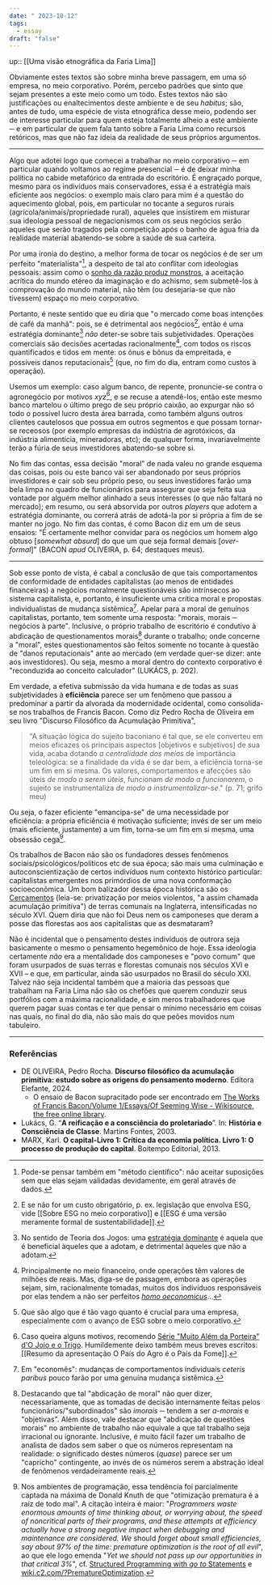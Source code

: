 ```yaml
---
date: " 2023-10-12"
tags:
  - essay
draft: "false"
---
```

up:: [[Uma visão etnográfica da Faria Lima]]

Obviamente estes textos são sobre minha breve passagem, em uma só empresa, no meio corporativo. Porém, percebo padrões que sinto que sejam presentes a este meio como um todo. Estes textos não são justificações ou enaltecimentos deste ambiente e de seu *habitus*; são, antes de tudo, uma espécie de vista etnográfica desse meio, podendo ser de interesse particular para quem esteja totalmente alheio a este ambiente ─ e em particular de quem fala tanto sobre a Faria Lima como recursos retóricos, mas que não faz ideia da realidade de seus próprios argumentos.

---

Algo que adotei logo que comecei a trabalhar no meio corporativo ─ em particular quando voltamos ao regime presencial ─ é de deixar minha política no cabide metafórico da entrada do escritório. É engraçado porque, mesmo para os indivíduos mais conservadores, essa é a estratégia mais eficiente aos negócios: o exemplo mais claro para mim é a questão do aquecimento global, pois, em particular no tocante a seguros rurais (agrícola/animais/propriedade rural), aqueles que insistirem em misturar sua ideologia pessoal de negacionismos com os seus negócios serão aqueles que serão tragados pela competição após o banho de água fria da realidade material abatendo-se sobre a saúde de sua carteira.

Por uma ironia do destino, a melhor forma de tocar os negócios é de ser um perfeito "materialista"[^1], a despeito de tal ato conflitar com ideologias pessoais: assim como o [sonho da razão produz monstros](https://en.wikipedia.org/wiki/The_Sleep_of_Reason_Produces_Monsters), a aceitação acrítica do mundo etéreo da imaginação e do achismo, sem submetê-los à comprovação do mundo material, não têm (ou desejaria-se que não tivessem) espaço no meio corporativo. 

Portanto, é neste sentido que eu diria que "o mercado come boas intenções de café da manhã": pois, se é detrimental aos negócios[^2], então é uma estratégia dominante[^3] *não* deter-se sobre tais subjetividades. Operações comerciais são decisões acertadas racionalmente[^4], com todos os riscos quantificados e tidos em mente: os ônus e bônus da empreitada, e possíveis danos reputacionais[^5] (que, no fim do dia, entram como custos à operação).

Usemos um exemplo: caso algum banco, de repente, pronuncie-se contra o agronegócio por motivos *xyz*[^6], e se recuse a atendê-los, então este mesmo banco martelou o último prego de seu próprio caixão, ao expurgar não só todo o possível lucro desta área barrada, como também alguns outros clientes cautelosos que possua em outros segmentos e que possam tornar-se receosos (por exemplo empresas da indústria de agrotóxicos, da indústria alimentícia, mineradoras, etc); de qualquer forma, invariavelmente terão a fúria de seus investidores abatendo-se sobre si. 

No fim das contas, essa decisão "moral" de nada valeu no grande esquema das coisas, pois ou este banco vai ser abandonado por seus próprios investidores e cair sob seu próprio peso, ou seus investidores farão uma bela limpa no quadro de funcionários para assegurar que seja feita sua vontade por alguém melhor alinhado a seus interesses (o que não faltará no mercado); em resumo, ou será absorvida por outros *players* que adotem a estratégia dominante, ou correrá atrás de adotá-la por si própria a fim de se manter no jogo. No fim das contas, é como Bacon diz em um de seus ensaios: "É certamente melhor convidar para os negócios um homem algo obtuso [*somewhat absurd*] do que um que seja formal demais [*over-formal*]" (BACON *apud* OLIVEIRA, p. 64; destaques meus).

---

Sob esse ponto de vista, é cabal a conclusão de que tais comportamentos de conformidade de entidades capitalistas (ao menos de entidades financeiras) a negócios moralmente questionáveis são intrínsecos ao sistema capitalista, e, portanto, é insuficiente uma crítica moral e propostas individualistas de mudança sistêmica[^7]. Apelar para a moral de genuínos capitalistas, portanto, tem somente uma resposta: "morais, morais ─ negócios à parte". Inclusive, o próprio trabalho de escritório é condutivo à abdicação de questionamentos morais[^8] durante o trabalho; onde concerne a "moral", estes questionamentos são feitos somente no tocante à questão de "danos reputacionais" ante ao mercado (em verdade quer-se dizer: ante aos investidores). Ou seja, mesmo a moral dentro do contexto corporativo é "reconduzida ao conceito calculador" (LUKÁCS, p. 202). 

Em verdade, a efetiva submissão da vida humana e de todas as suas subjetividades à **eficiência** parece ser um fenômeno que passou a predominar a partir da alvorada da modernidade ocidental, como consolida-se nos trabalhos de Francis Bacon. Como diz Pedro Rocha de Oliveira em seu livro "Discurso Filosófico da Acumulação Primitiva",
> "A situação lógica do sujeito baconiano é tal que, se ele converteu em meios eficazes os principais aspectos [objetivos e subjetivos] de sua vida, acaba dotando *a centralidade dos meios* de importância teleológica: se a finalidade da vida é se dar bem, a eficiência torna-se um fim em si mesma. Os valores, comportamentos e afecções são úteis *de modo a serem úteis*, funcionam *de modo a funcionarem*, o sujeito se instrumentaliza *de modo a instrumentalizar-se*." (p. 71; grifo meu)

Ou seja, o fazer eficiente "emancipa-se" de uma necessidade por eficiência: a própria eficiência é motivação suficiente; invés de ser um meio (mais eficiente, justamente) a um fim, torna-se um fim em si mesma, uma obsessão cega[^9].

Os trabalhos de Bacon não são os fundadores desses fenômenos sociais/psicológicos/políticos etc de sua época; são mais uma culminação e autoconscientização de certos indivíduos num contexto histórico particular: capitalistas emergentes nos primórdios de uma nova conformação socioeconômica. Um bom balizador dessa época histórica são os [Cercamentos](https://pt.wikipedia.org/wiki/Cercamentos) (leia-se: privatização por meios violentos, "a assim chamada acumulação primitiva") de terras comunais na Inglaterra, intensificadas no século XVI. Quem diria que não foi Deus nem os camponeses que deram a posse das florestas aos aos capitalistas que as desmataram? 

Não é incidental que o pensamento destes indivíduos de outrora seja basicamente o mesmo o pensamento hegemônico de hoje. Essa ideologia certamente *não* era a mentalidade dos camponeses e "povo comum" que foram usurpados de suas terras e florestas comunais nos séculos XVI e XVII – e que, em particular, ainda são usurpados no Brasil do século XXI. Talvez não seja incidental também que a maioria das pessoas que trabalham na Faria Lima não são os chefões que querem conduzir seus portfólios com a máxima racionalidade, e sim meros trabalhadores que querem pagar suas contas e ter que pensar o mínimo necessário em coisas nas quais, no final do dia, não são mais do que peões movidos num tabuleiro.

---
### Referências
- DE OLIVEIRA, Pedro Rocha. **Discurso filosófico da acumulação primitiva: estudo sobre as origens do pensamento moderno**. Editora Elefante, 2024.
	- O ensaio de Bacon supracitado pode ser encontrado em [The Works of Francis Bacon/Volume 1/Essays/Of Seeming Wise - Wikisource, the free online library](https://en.wikisource.org/wiki/The_Works_of_Francis_Bacon/Volume_1/Essays/Of_Seeming_Wise).
- Lukács, G. “**A reificação e a consciência do proletariado**”. In: **História e Consciência de Classe**. Martins Fontes, 2003.
- MARX, Karl. **O capital-Livro 1: Crítica da economia política. Livro 1: O processo de produção do capital**. Boitempo Editorial, 2013.

[^1]: Pode-se pensar também em "método científico": não aceitar suposições sem que elas sejam validadas devidamente, em geral através de dados.
[^2]: E se não for um custo obrigatório, p. ex. legislação que envolva ESG, vide [[Sobre ESG no meio corporativo]] e [[ESG é uma versão meramente formal de sustentabilidade]].
[^3]: No sentido de Teoria dos Jogos: uma [estratégia dominante](https://pt.wikipedia.org/wiki/Domin%C3%A2ncia_estrat%C3%A9gica) é aquela que é beneficial àqueles que a adotam, e detrimental àqueles que não a adotam.
[^4]: Principalmente no meio financeiro, onde operações têm valores de milhões de reais. Mas, diga-se de passagem, embora as operações sejam, sim, racionalmente tomadas, muitos dos indivíduos responsáveis por elas tendem a não ser perfeitos *[homo oeconomicus](https://pt.wikipedia.org/wiki/Homo_economicus)*...
[^5]: Que são algo que é tão vago quanto é crucial para uma empresa, especialmente com o avanço de ESG sobre o meio corporativo.
[^6]: Caso queira alguns motivos, recomendo [Série "Muito Além da Porteira" d'O Joio e o Trigo](https://ojoioeotrigo.com.br/2021/11/muito-alem-da-porteira/). Humildemente deixo também meus breves escritos: [[Resumo da apresentação O País do Agro é o País da Fome]].
[^7]: Em "economês": mudanças de comportamentos individuais *ceteris paribus* pouco farão por uma genuína mudança sistêmica.
[^8]: Destacando que tal "abdicação de moral" não quer dizer, necessariamente, que as tomadas de decisão internamente feitas pelos funcionários/"subordinados" são *imorais* ─ tendem a ser *a-morais* e "objetivas". Além disso, vale destacar que "abdicação de questões morais" no ambiente de trabalho não equivale a que tal trabalho seja irracional ou ignorante. Inclusive, é muito fácil fazer um trabalho de analista de dados sem saber o que os números representam na realidade: o significado destes números (*quase*) parece ser um "capricho" contingente, ao invés de os números serem a abstração ideal de fenômenos verdadeiramente reais.
[^9]: Nos ambientes de programação, essa tendência foi parcialmente captada na máxima de Donald Knuth de que "otimização prematura é a raíz de todo mal". A citação inteira é maior: "*Programmers waste enormous amounts of time thinking about, or worrying about, the speed of noncritical parts of their programs, and these attempts at efficiency actually have a strong negative impact when debugging and maintenance are considered. We* should *forget about small efficiencies, say about 97% of the time: premature optimization is the root of all evil*", ao que ele logo emenda "*Yet we should not pass up our opportunities in that critical 3%*", cf. [Structured Programming with *go to* Statements](http://web.archive.org/web/20130731202547/http://pplab.snu.ac.kr/courses/adv_pl05/papers/p261-knuth.pdf) e [wiki.c2.com/?PrematureOptimization](https://wiki.c2.com/?PrematureOptimization). 